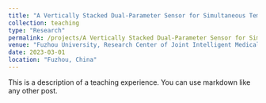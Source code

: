 ```yaml
---
title: "A Vertically Stacked Dual-Parameter Sensor for Simultaneous Temperature and Pressure Detection"
collection: teaching
type: "Research"
permalink: /projects/A Vertically Stacked Dual-Parameter Sensor for Simultaneous Temperature and Pressure Detection
venue: "Fuzhou University, Research Center of Joint Intelligent Medical Engineering"
date: 2023-03-01
location: "Fuzhou, China"
---
```


This is a description of a teaching experience. You can use markdown like any other post.

